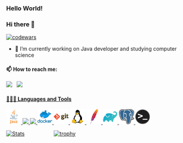 

<!--
**infectionfire/infectionfire** is a ✨ _special_ ✨ repository because its `README.md` (this file) appears on your GitHub profile.
-->

  ### Hello World! 
  ### Hi there 👋
  [![codewars](https://www.codewars.com/users/infectionfire/badges/small)](https://www.codewars.com/users/infectionfire) 


  - 🔭 I’m currently working on Java developer and studying computer science
<!--   - 👯 I am looking for a job in software development
   -->
  #### 📫 How to reach me:
  
  [<img src="https://img.icons8.com/color/48/000000/linkedin.png" width="3.5%"/>](https://www.linkedin.com/in/inf213/)  &nbsp; <a href="mailto:infectionfirework@gmail.com"> <img src="https://img.icons8.com/fluent/48/000000/gmail.png" width="3.5%"/>
  
  #### 👨🏻‍💻 Languages and Tools <br />
  <code><img height="40" src="https://raw.githubusercontent.com/github/explore/80688e429a7d4ef2fca1e82350fe8e3517d3494d/topics/java/java.png"></code>
  <code><img height="40" src="https://img.shields.io/badge/Apache%20Kafka-000?style=for-the-badge&logo=apachekafka"></code>
  <code><img height="40" src="https://img.shields.io/badge/spring-%236DB33F.svg?style=for-the-badge&logo=spring&logoColor=white"></code>
  <code><img height="40" src="https://raw.githubusercontent.com/github/explore/80688e429a7d4ef2fca1e82350fe8e3517d3494d/topics/docker/docker.png"></code>
  <code><img height="40" src="https://raw.githubusercontent.com/github/explore/80688e429a7d4ef2fca1e82350fe8e3517d3494d/topics/git/git.png"></code>
  <code><img height="40" src="https://raw.githubusercontent.com/github/explore/80688e429a7d4ef2fca1e82350fe8e3517d3494d/topics/linux/linux.png"></code>
  <code><img height="40" src="https://raw.githubusercontent.com/github/explore/80688e429a7d4ef2fca1e82350fe8e3517d3494d/topics/maven/maven.png"></code>
  <code><img height="40" src="https://raw.githubusercontent.com/github/explore/80688e429a7d4ef2fca1e82350fe8e3517d3494d/topics/gradle/gradle.png"></code>
  <code><img height="40" src="https://raw.githubusercontent.com/github/explore/80688e429a7d4ef2fca1e82350fe8e3517d3494d/topics/postgresql/postgresql.png"></code>
  <code><img height="40" src="https://raw.githubusercontent.com/github/explore/80688e429a7d4ef2fca1e82350fe8e3517d3494d/topics/terminal/terminal.png"></code>

 
  
  
  
  [![Stats](https://github-readme-stats.vercel.app/api?username=infectionfire&show_icons=true&theme=radical)](https://github-readme-stats.vercel.app/api?username=infectionfire&show_icons=true&theme=radical)&nbsp; &nbsp; &nbsp; &nbsp; &nbsp; &nbsp; &nbsp; &nbsp; &nbsp; &nbsp;
  [![trophy](https://github-profile-trophy.vercel.app/?username=infectionfire&theme=juicyfresh&no-frame=true&row=1&&margin-w=20&no-bg=true)](https://github-profile-trophy.vercel.app/?username=infectionfire&theme=juicyfresh&no-frame=true&row=1&&margin-w=20&no-bg=true)
  
